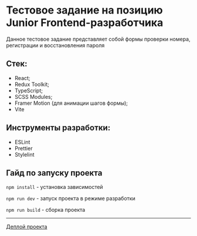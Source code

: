 # Тестовое задание на позицию Junior Frontend-разработчика

Данное тестовое задание представляет собой формы проверки номера, регистрации и восстановления пароля

## Стек:

* React;
* Redux Toolkit;
* TypeScript;
* SCSS Modules;
* Framer Motion (для анимации шагов формы);
* Vite

## Инструменты разработки:

* ESLint
* Prettier
* Stylelint

## Гайд по запуску проекта

`npm install` - установка зависимостей

`npm run dev` - запуск проекта в режиме разработки

`npm run build` - сборка проекта

---
[Деплой проекта](https://dastan64.github.io/technodom-test-task/)
